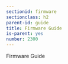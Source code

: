 ```yaml
---
sectionid: firmware
sectionclass: h2
parent-id: guide
title: Firmware Guide
is-parent: yes
number: 2300
---
```

Firmware Guide
